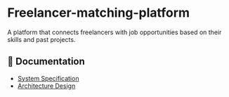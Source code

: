 # Freelancer-matching-platform
A platform that connects freelancers with job opportunities based on their skills and past projects.

## 📄 Documentation
- [System Specification](SPECIFICATION.md)
- [Architecture Design](ARCHITECTURE.md)
